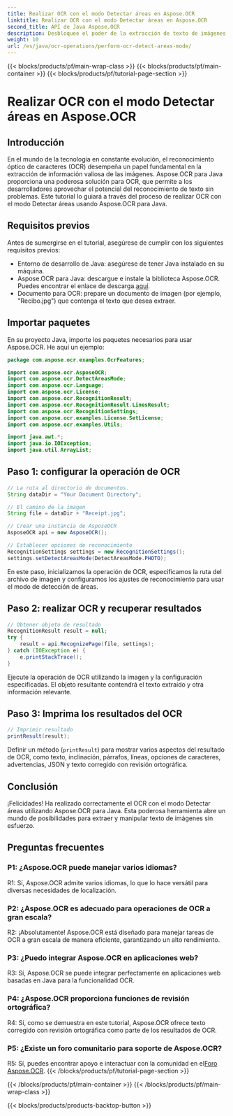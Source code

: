 ```yaml
---
title: Realizar OCR con el modo Detectar áreas en Aspose.OCR
linktitle: Realizar OCR con el modo Detectar áreas en Aspose.OCR
second_title: API de Java Aspose.OCR
description: Desbloquee el poder de la extracción de texto de imágenes con Aspose.OCR para Java. Un tutorial completo sobre OCR con el modo Detectar áreas.
weight: 10
url: /es/java/ocr-operations/perform-ocr-detect-areas-mode/
---
```


{{< blocks/products/pf/main-wrap-class >}}
{{< blocks/products/pf/main-container >}}
{{< blocks/products/pf/tutorial-page-section >}}

# Realizar OCR con el modo Detectar áreas en Aspose.OCR

## Introducción

En el mundo de la tecnología en constante evolución, el reconocimiento óptico de caracteres (OCR) desempeña un papel fundamental en la extracción de información valiosa de las imágenes. Aspose.OCR para Java proporciona una poderosa solución para OCR, que permite a los desarrolladores aprovechar el potencial del reconocimiento de texto sin problemas. Este tutorial lo guiará a través del proceso de realizar OCR con el modo Detectar áreas usando Aspose.OCR para Java.

## Requisitos previos

Antes de sumergirse en el tutorial, asegúrese de cumplir con los siguientes requisitos previos:

- Entorno de desarrollo de Java: asegúrese de tener Java instalado en su máquina.
-  Aspose.OCR para Java: descargue e instale la biblioteca Aspose.OCR. Puedes encontrar el enlace de descarga.[aquí](https://releases.aspose.com/ocr/java/).
- Documento para OCR: prepare un documento de imagen (por ejemplo, "Recibo.jpg") que contenga el texto que desea extraer.

## Importar paquetes

En su proyecto Java, importe los paquetes necesarios para usar Aspose.OCR. He aquí un ejemplo:

```java
package com.aspose.ocr.examples.OcrFeatures;

import com.aspose.ocr.AsposeOCR;
import com.aspose.ocr.DetectAreasMode;
import com.aspose.ocr.Language;
import com.aspose.ocr.License;
import com.aspose.ocr.RecognitionResult;
import com.aspose.ocr.RecognitionResult.LinesResult;
import com.aspose.ocr.RecognitionSettings;
import com.aspose.ocr.examples.License.SetLicense;
import com.aspose.ocr.examples.Utils;

import java.awt.*;
import java.io.IOException;
import java.util.ArrayList;
```

## Paso 1: configurar la operación de OCR

```java
// La ruta al directorio de documentos.
String dataDir = "Your Document Directory";

// El camino de la imagen
String file = dataDir + "Receipt.jpg";

// Crear una instancia de AsposeOCR
AsposeOCR api = new AsposeOCR();

// Establecer opciones de reconocimiento
RecognitionSettings settings = new RecognitionSettings();
settings.setDetectAreasMode(DetectAreasMode.PHOTO);
```

En este paso, inicializamos la operación de OCR, especificamos la ruta del archivo de imagen y configuramos los ajustes de reconocimiento para usar el modo de detección de áreas.

## Paso 2: realizar OCR y recuperar resultados

```java
// Obtener objeto de resultado
RecognitionResult result = null;
try {
    result = api.RecognizePage(file, settings);
} catch (IOException e) {
    e.printStackTrace();
}
```

Ejecute la operación de OCR utilizando la imagen y la configuración especificadas. El objeto resultante contendrá el texto extraído y otra información relevante.

## Paso 3: Imprima los resultados del OCR

```java
// Imprimir resultado
printResult(result);
```

Definir un método (`printResult`) para mostrar varios aspectos del resultado de OCR, como texto, inclinación, párrafos, líneas, opciones de caracteres, advertencias, JSON y texto corregido con revisión ortográfica.

## Conclusión

¡Felicidades! Ha realizado correctamente el OCR con el modo Detectar áreas utilizando Aspose.OCR para Java. Esta poderosa herramienta abre un mundo de posibilidades para extraer y manipular texto de imágenes sin esfuerzo.

## Preguntas frecuentes

### P1: ¿Aspose.OCR puede manejar varios idiomas?

R1: Sí, Aspose.OCR admite varios idiomas, lo que lo hace versátil para diversas necesidades de localización.

### P2: ¿Aspose.OCR es adecuado para operaciones de OCR a gran escala?

R2: ¡Absolutamente! Aspose.OCR está diseñado para manejar tareas de OCR a gran escala de manera eficiente, garantizando un alto rendimiento.

### P3: ¿Puedo integrar Aspose.OCR en aplicaciones web?

R3: Sí, Aspose.OCR se puede integrar perfectamente en aplicaciones web basadas en Java para la funcionalidad OCR.

### P4: ¿Aspose.OCR proporciona funciones de revisión ortográfica?

R4: Sí, como se demuestra en este tutorial, Aspose.OCR ofrece texto corregido con revisión ortográfica como parte de los resultados de OCR.

### P5: ¿Existe un foro comunitario para soporte de Aspose.OCR?

 R5: Sí, puedes encontrar apoyo e interactuar con la comunidad en el[Foro Aspose.OCR](https://forum.aspose.com/c/ocr/16).
{{< /blocks/products/pf/tutorial-page-section >}}

{{< /blocks/products/pf/main-container >}}
{{< /blocks/products/pf/main-wrap-class >}}

{{< blocks/products/products-backtop-button >}}
